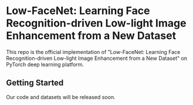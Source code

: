 # Low-FaceNet: Learning Face Recognition-driven Low-light Image Enhancement from a New Dataset

This repo is the official implementation of "Low-FaceNet: Learning Face Recognition-driven Low-light Image Enhancement from a New Dataset" on PyTorch deep learning platform.



## Getting Started

Our code and datasets will be released soon.